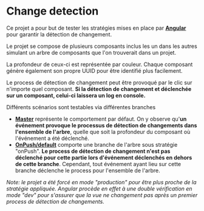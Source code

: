 # Change detection

Ce projet a pour but de tester les stratégies mises en place par **[Angular](https://angular.io/)** pour garantir la détection de changement.

Le projet se compose de plusieurs composants inclus les un dans les autres simulant un arbre de composants que l'on trouverait dans un projet.

La profondeur de ceux-ci est représentée par couleur. Chaque composant génère également son propre UUID pour être identifié plus facilement.

Le process de détection de changement peut être provoqué par le clic sur n'importe quel composant. **Si la détection de changement et déclenchée sur un composant, celui-ci laissera un log en console.**

Différents scénarios sont testables via différentes branches
  - **[Master](https://github.com/hugoMencoboni/angularChangeDetectionTests/tree/master)** représente le comportement par défaut. On y observe qu'**un événement  provoque le processus de détection de changements dans l'ensemble de l'arbre**, quelle que soit la profondeur du composant où l'événement a été déclenché.
  - **[OnPush/default](https://github.com/hugoMencoboni/angularChangeDetectionTests/tree/onPush/default)** comporte une branche de l'arbre sous stratégie "onPush". **Le process de détection de changement n'est pas déclenché pour cette partie lors d'événement déclenchés en dehors de cette branche**. Cependant, tout événement ayant lieu sur cette branche déclenche le process pour l'ensemble de l'arbre.

*Note: le projet a été forcé en mode "production" pour être plus proche de la stratégie appliquée. Angular procède en effet à une double vérification en mode "dev" pour s'assurer que la vue ne changement pas après un premier process de détection de changements.*